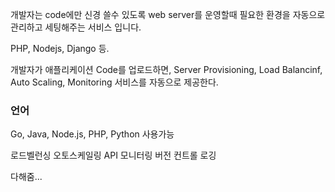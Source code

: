 
개발자는 code에만 신경 쓸수 있도록 web server를 운영할때 필요한 환경을 자동으로 관리하고 세팅해주는 서비스 입니다.

PHP, Nodejs, Django 등.

개발자가 애플리케이션 Code를 업로드하면, Server Provisioning, Load Balancinf, Auto Scaling, Monitoring 
서비스를 자동으로 제공한다.


### 언어
Go, Java, Node.js, PHP, Python 사용가능

로드벨런싱
오토스케일링
API 모니터링
버전 컨트롤
로깅

다해줌...






